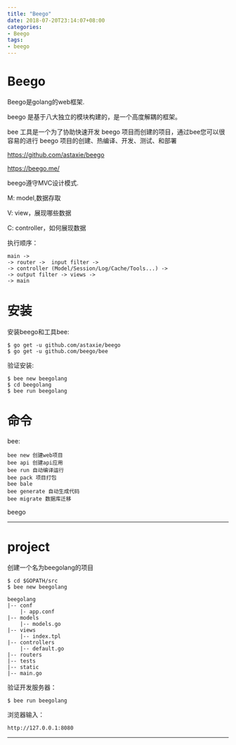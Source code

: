 ```yaml
---
title: "Beego"
date: 2018-07-20T23:14:07+08:00
categories:
- Beego
tags:
- beego
---
```


# Beego

Beego是golang的web框架.

beego 是基于八大独立的模块构建的，是一个高度解耦的框架。

bee 工具是一个为了协助快速开发 beego 项目而创建的项目，通过bee您可以很容易的进行 beego 项目的创建、热编译、开发、测试、和部署

<https://github.com/astaxie/beego>

<https://beego.me/>

beego遵守MVC设计模式.

M: model,数据存取

V: view，展现哪些数据

C: controller，如何展现数据

执行顺序：

    main ->
    -> router ->  input filter ->
    -> controller (Model/Session/Log/Cache/Tools...) ->
    -> output filter -> views ->
    -> main

# 安装

安装beego和工具bee:

    $ go get -u github.com/astaxie/beego
    $ go get -u github.com/beego/bee

验证安装:

    $ bee new beegolang
    $ cd beegolang
    $ bee run beegolang

# 命令

bee:

    bee new 创建web项目
    bee api 创建api应用
    bee run 自动编译运行
    bee pack 项目打包
    bee bale
    bee generate 自动生成代码
    bee migrate 数据库迁移

beego

***

# project

创建一个名为beegolang的项目

    $ cd $GOPATH/src
    $ bee new beegolang

    beegolang
    |-- conf
        |- app.conf
    |-- models
        |-- models.go
    |-- views
        |-- index.tpl
    |-- controllers
        |-- default.go
    |-- routers
    |-- tests
    |-- static
    |-- main.go

验证开发服务器：

    $ bee run beegolang

浏览器输入：

    http://127.0.0.1:8080

***

